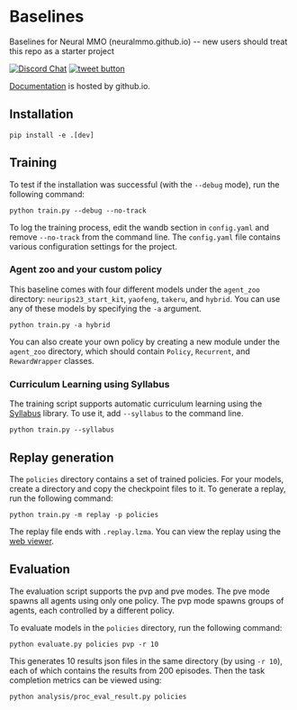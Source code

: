 # Baselines
Baselines for Neural MMO (neuralmmo.github.io) -- new users should treat this repo as a starter project

[![Discord Chat](https://img.shields.io/discord/569049269051457537.svg)](https://discord.gg/BkMmFUC)
<a href="https://twitter.com/jsuarez5341?ref_src=twsrc%5Etfw" target="_blank">
  <img src="http://jpillora.com/github-twitter-button/img/tweet.png"
       alt="tweet button" title="Follow"></img>
</a>

[Documentation](https://neuralmmo.github.io "Neural MMO Documentation") is hosted by github.io.

## Installation

```
pip install -e .[dev]
```

## Training

To test if the installation was successful (with the `--debug` mode), run the following command:

```
python train.py --debug --no-track
```

To log the training process, edit the wandb section in `config.yaml` and remove `--no-track` from the command line. The `config.yaml` file contains various configuration settings for the project.

### Agent zoo and your custom policy

This baseline comes with four different models under the `agent_zoo` directory: `neurips23_start_kit`, `yaofeng`, `takeru`, and `hybrid`. You can use any of these models by specifying the `-a` argument.

```
python train.py -a hybrid
```

You can also create your own policy by creating a new module under the `agent_zoo` directory, which should contain `Policy`, `Recurrent`, and `RewardWrapper` classes.

### Curriculum Learning using Syllabus

The training script supports automatic curriculum learning using the [Syllabus](https://github.com/RyanNavillus/Syllabus) library. To use it, add `--syllabus` to the command line.

```
python train.py --syllabus
```

## Replay generation

The `policies` directory contains a set of trained policies. For your models, create a directory and copy the checkpoint files to it. To generate a replay, run the following command:

```
python train.py -m replay -p policies
```

The replay file ends with `.replay.lzma`. You can view the replay using the [web viewer](https://kywch.github.io/nmmo-client/).

## Evaluation

The evaluation script supports the pvp and pve modes. The pve mode spawns all agents using only one policy. The pvp mode spawns groups of agents, each controlled by a different policy.

To evaluate models in the `policies` directory, run the following command:

```
python evaluate.py policies pvp -r 10
```

This generates 10 results json files in the same directory (by using `-r 10`), each of which contains the results from 200 episodes. Then the task completion metrics can be viewed using:

```
python analysis/proc_eval_result.py policies
```